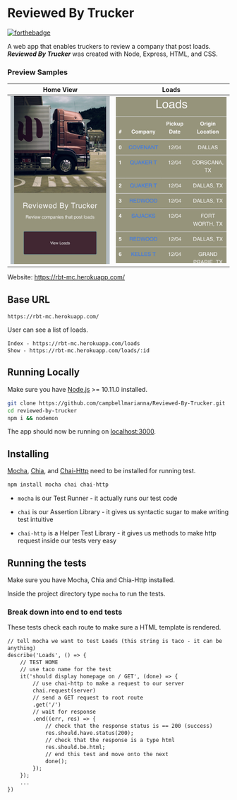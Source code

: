 # Reviewed By Trucker

[![forthebadge](https://forthebadge.com/images/badges/made-with-javascript.svg)](https://forthebadge.com)


A web app that enables truckers to review a company that post loads. **_Reviewed By Trucker_** was created with Node, Express, HTML, and CSS.

### Preview Samples
| Home View | Loads |
| --- | --- |
|![Product Screenshot 1](public/img/screenshot1.jpg) | ![Product Screenshot 2](public/img/screenshot2.jpg) |

Website: https://rbt-mc.herokuapp.com/

## Base URL

```
https://rbt-mc.herokuapp.com/
```

User can see a list of loads.

```
Index - https://rbt-mc.herokuapp.com/loads
Show - https://rbt-mc.herokuapp.com/loads/:id
```

## Running Locally
Make sure you have [Node.js](http://nodejs.org/) >= 10.11.0 installed.

```sh
git clone https://github.com/campbellmarianna/Reviewed-By-Trucker.git
cd reviewed-by-trucker
npm i && nodemon
```

The app should now be running on [localhost:3000](http://localhost:3000/).

## Installing
[Mocha](https://mochajs.org/), [Chia](https://www.chaijs.com/), and [Chai-Http](https://github.com/chaijs/chai-http) need to be installed for running test.

```sh
npm install mocha chai chai-http
```

- `mocha` is our Test Runner - it actually runs our test code

- `chai` is our Assertion Library - it gives us syntactic sugar to make writing test intuitive

- `chai-http` is a Helper Test Library - it gives us methods to make http request inside our tests very easy

## Running the tests

Make sure you have Mocha, Chia and Chia-Http installed.

Inside the project directory type `mocha` to run the tests.

### Break down into end to end tests

These tests check each route to make sure a HTML template is rendered.

```
// tell mocha we want to test Loads (this string is taco - it can be anything)
describe('Loads', () => {
    // TEST HOME
    // use taco name for the test
    it('should display homepage on / GET', (done) => {
        // use chai-http to make a request to our server
        chai.request(server)
        // send a GET request to root route
        .get('/')
        // wait for response
        .end((err, res) => {
            // check that the response status is == 200 (success)
            res.should.have.status(200);
            // check that the response is a type html
            res.should.be.html;
            // end this test and move onto the next
            done();
        });
    });
    ...
})
```
